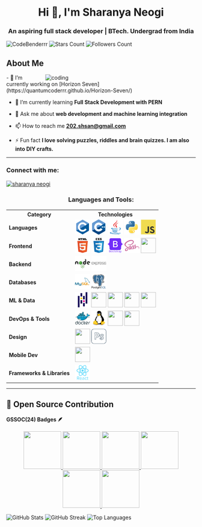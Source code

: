 <h1 align="center">Hi 👋, I'm Sharanya Neogi</h1>
<h3 align="center">An aspiring full stack developer | BTech. Undergrad from India</h3>

<p align="left"> 
  <img src="https://komarev.com/ghpvc/?username=CodeBenderrr&label=Profile%20views&color=0e75b6&style=flat" alt="CodeBenderrr" />
  <img src="https://img.shields.io/github/stars/CodeBenderrr?style=flat&label=Stars" alt="Stars Count">
  <img src="https://img.shields.io/github/followers/CodeBenderrr?style=flat&label=Followers" alt="Followers Count">
 
## About Me
<img align="right" alt="coding" width="400" src="https://images.pexels.com/photos/102061/pexels-photo-102061.jpeg?auto=compress&cs=tinysrgb&w=600">
- 🔭 I’m currently working on [Horizon Seven](https://quantumcoderrr.github.io/Horizon-Seven/)

- 🌱 I’m currently learning **Full Stack Development with PERN**

- 💬 Ask me about **web development and machine learning integration**

- 📫 How to reach me **202.shsan@gmail.com**

- ⚡ Fun fact **I love solving puzzles, riddles and brain quizzes. I am also into DIY crafts.**
---



<h3 align="left">Connect with me:</h3>
<p align="left">
<a href="https://linkedin.com/in/sharanya neogi" target="blank"><img align="center" src="https://raw.githubusercontent.com/rahuldkjain/github-profile-readme-generator/master/src/images/icons/Social/linked-in-alt.svg" alt="sharanya neogi" height="30" width="40" /></a>
</p>


<h3 align="center">Languages and Tools:</h3>  

<table>
  <tr>
    <th>Category</th>
    <th>Technologies</th>
  </tr>
  <tr>
    <td><b>Languages</b></td>
    <td>
      <img src="https://raw.githubusercontent.com/devicons/devicon/master/icons/c/c-original.svg" width="40" height="40"/>
      <img src="https://raw.githubusercontent.com/devicons/devicon/master/icons/cplusplus/cplusplus-original.svg" width="40" height="40"/>
      <img src="https://raw.githubusercontent.com/devicons/devicon/master/icons/java/java-original.svg" width="40" height="40"/>
      <img src="https://raw.githubusercontent.com/devicons/devicon/master/icons/python/python-original.svg" width="40" height="40"/>
      <img src="https://raw.githubusercontent.com/devicons/devicon/master/icons/javascript/javascript-original.svg" width="40" height="40"/>
    </td>
  </tr>
  <tr>
    <td><b>Frontend</b></td>
    <td>
      <img src="https://raw.githubusercontent.com/devicons/devicon/master/icons/html5/html5-original-wordmark.svg" width="40" height="40"/>
      <img src="https://raw.githubusercontent.com/devicons/devicon/master/icons/css3/css3-original-wordmark.svg" width="40" height="40"/>
      <img src="https://raw.githubusercontent.com/devicons/devicon/master/icons/bootstrap/bootstrap-plain-wordmark.svg" width="40" height="40"/>
      <img src="https://raw.githubusercontent.com/devicons/devicon/master/icons/sass/sass-original.svg" width="40" height="40"/>
      <img src="https://www.vectorlogo.zone/logos/tailwindcss/tailwindcss-icon.svg" width="40" height="40"/>
    </td>
  </tr>
  <tr>
    <td><b>Backend</b></td>
    <td>
      <img src="https://raw.githubusercontent.com/devicons/devicon/master/icons/nodejs/nodejs-original-wordmark.svg" width="40" height="40"/>
      <img src="https://raw.githubusercontent.com/devicons/devicon/master/icons/express/express-original-wordmark.svg" width="40" height="40"/>
    </td>
  </tr>
  <tr>
    <td><b>Databases</b></td>
    <td>
      <img src="https://raw.githubusercontent.com/devicons/devicon/master/icons/mysql/mysql-original-wordmark.svg" width="40" height="40"/>
      <img src="https://raw.githubusercontent.com/devicons/devicon/master/icons/postgresql/postgresql-original-wordmark.svg" width="40" height="40"/>
    </td>
  </tr>
  <tr>
    <td><b>ML & Data</b></td>
    <td>
      <img src="https://raw.githubusercontent.com/devicons/devicon/2ae2a900d2f041da66e950e4d48052658d850630/icons/pandas/pandas-original.svg" width="40" height="40"/>
      <img src="https://upload.wikimedia.org/wikipedia/commons/0/05/Scikit_learn_logo_small.svg" width="40" height="40"/>
      <img src="https://seaborn.pydata.org/_images/logo-mark-lightbg.svg" width="40" height="40"/>
      <img src="https://www.vectorlogo.zone/logos/tensorflow/tensorflow-icon.svg" width="40" height="40"/>
      <img src="https://www.vectorlogo.zone/logos/pytorch/pytorch-icon.svg" width="40" height="40"/>
    </td>
  </tr>
  <tr>
    <td><b>DevOps & Tools</b></td>
    <td>
      <img src="https://raw.githubusercontent.com/devicons/devicon/master/icons/docker/docker-original-wordmark.svg" width="40" height="40"/>
      <img src="https://raw.githubusercontent.com/devicons/devicon/master/icons/linux/linux-original.svg" width="40" height="40"/>
      <img src="https://www.vectorlogo.zone/logos/git-scm/git-scm-icon.svg" width="40" height="40"/>
      <img src="https://www.vectorlogo.zone/logos/getpostman/getpostman-icon.svg" width="40" height="40"/>
    </td>
  </tr>
  <tr>
    <td><b>Design</b></td>
    <td>
      <img src="https://www.vectorlogo.zone/logos/figma/figma-icon.svg" width="40" height="40"/>
      <img src="https://raw.githubusercontent.com/devicons/devicon/master/icons/photoshop/photoshop-line.svg" width="40" height="40"/>
    </td>
  </tr>
  <tr>
    <td><b>Mobile Dev</b></td>
    <td>
      <img src="https://reactnative.dev/img/header_logo.svg" width="40" height="40"/>
    </td>
  </tr>
  <tr>
    <td><b>Frameworks & Libraries</b></td>
    <td>
      <img src="https://raw.githubusercontent.com/devicons/devicon/master/icons/react/react-original-wordmark.svg" width="40" height="40"/>
    </td>
  </tr>
</table>

---

## 🌟 Open Source Contribution  

<summary><b>GSSOC(24) Badges 🪶</b></summary><br>
<div style='display:flex; align-items:center; gap: 10px;' align='center'><a href="https://gssoc.girlscript.tech/leaderboard">
<img src="https://raw.githubusercontent.com/GSSoC24/Postman-Challenge/main/docs/assets/Postman%20White.png" width="100px" height="100px" />
  <img src="https://raw.githubusercontent.com/GSSoC24/Postman-Challenge/main/docs/assets/1.png" width="100px" height="100px" />
  <img src="https://raw.githubusercontent.com/GSSoC24/Postman-Challenge/main/docs/assets/2.png" width="100px" height="100px" />
  <img src="https://raw.githubusercontent.com/GSSoC24/Postman-Challenge/main/docs/assets/3.png" width="100px" height="100px" />
  <img src="https://raw.githubusercontent.com/GSSoC24/Postman-Challenge/main/docs/assets/4.png" width="100px" height="100px" />
  <img src="https://raw.githubusercontent.com/GSSoC24/Postman-Challenge/main/docs/assets/5.png" width="100px" height="100px" /></a>
</div>
</details>




<p align="left">
  <!-- GitHub Stats -->
  <img src="https://github-readme-stats.vercel.app/api?username=CodeBenderrr&show_icons=true&hide_title=true&hide_rank=true&theme=radical" alt="GitHub Stats" width="300" height="180" />
  
  <!-- GitHub Streak -->
  <img src="https://github-readme-streak-stats.herokuapp.com/?user=CodeBenderrr" alt="GitHub Streak" width="300" height="180" />
  
  <!-- Top Languages -->
  <img src="https://github-readme-stats.vercel.app/api/top-langs/?username=CodeBenderrr&layout=compact" alt="Top Languages" width="300" height="180" />
</p>
